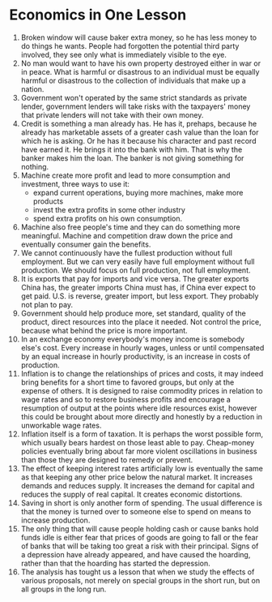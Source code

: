 # Economics in One Lesson

1. Broken window will cause baker extra money, so he has less money to do things he wants. People had forgotten the potential third party involved, they see only what is immediately visible to the eye. 
2. No man would want to have his own property destroyed either in war or in peace. What is harmful or disastrous to an individual must be equally harmful or disastrous to the collection of individuals that make up a nation.
3. Government won't operated by the same strict standards as private lender, government lenders will take risks with the taxpayers' money that private lenders will not take with their own money. 
4. Credit is something a man already has. He has it, prehaps, because he already has marketable assets of a greater cash value than the loan for which he is asking. Or he has it because his character and past record have earned it. He brings it into the bank with him. That is why the banker makes him the loan. The banker is not giving something for nothing. 
5. Machine create more profit and lead to more consumption and investment, three ways to use it:
    - expand current operations, buying more machines, make more products
    - invest the extra profits in some other industry
    - spend extra profits on his own consumption.
6. Machine also free people's time and they can do something more meaningful. Machine and competition draw down the price and eventually consumer gain the benefits.
7. We cannot continuously have the fullest production without full employment. But we can very easily have full employment without full production. We should focus on full production, not full employment.
8. It is exports that pay for imports and vice versa. The greater exports China has, the greater imports China must has, if China ever expect to get paid. U.S. is reverse, greater import, but less export. They probably not plan to pay. 
9. Government should help produce more, set standard, quality of the product, direct resources into the place it needed. Not control the price, because what behind the price is more important. 
10. In an exchange economy everybody's money income is somebody else's cost. Every increase in hourly wages, unless or until compensated by an equal increase in hourly productivity, is an increase in costs of production.
11. Inflation is to change the relationships of prices and costs, it may indeed bring benefits for a short time to favored groups, but only at the expense of others. It is designed to raise commodity prices in relation to wage rates and so to restore business profits and encourage a resumption of output at the points where idle resources exist, however this could be brought about more directly and honestly by a reduction in unworkable wage rates.
12. Inflation itself is a form of taxation. It is perhaps the worst possible form, which usually bears hardest on those least able to pay. Cheap-money policies eventually bring about far more violent oscillations in business than those they are designed to remedy or prevent. 
13. The effect of keeping interest rates artificially low is eventually the same as that keeping any other price below the natural market. It increases demands and reduces supply. It increases the demand for capital and reduces the supply of real capital. It creates economic distortions.
14. Saving in short is only another form of spending. The usual difference is that the money is turned over to someone else to spend on means to increase production. 
15. The only thing that will cause people holding cash or cause banks hold funds idle is either fear that prices of goods are going to fall or the fear of banks that will be taking too great a risk with their principal. Signs of a depression have already appeared, and have caused the hoarding, rather than that the hoarding has started the depression. 
16. The analysis has tought us a lesson that when we study the effects of various proposals, not merely on special groups in the short run, but on all groups in the long run. 

